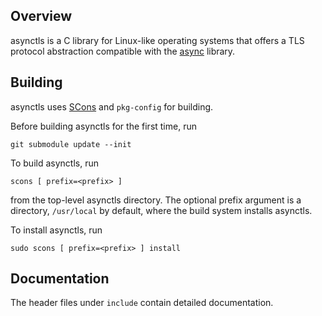 ## Overview

asynctls is a C library for Linux-like operating systems that offers a
TLS protocol abstraction compatible with the [async][] library.

## Building

asynctls uses [SCons][] and `pkg-config` for building.

Before building asynctls for the first time, run
```
git submodule update --init
```

To build asynctls, run
```
scons [ prefix=<prefix> ]
```
from the top-level asynctls directory. The optional prefix argument is a
directory, `/usr/local` by default, where the build system installs
asynctls.

To install asynctls, run
```
sudo scons [ prefix=<prefix> ] install
```

## Documentation

The header files under `include` contain detailed documentation.

[SCons]: https://scons.org/
[async]: https://github.com/F-Secure/async
